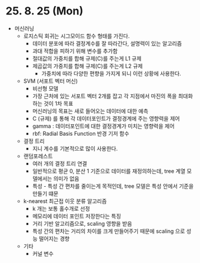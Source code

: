 # 25. 8. 25 (Mon)


* 머신러닝
  * 로지스틱 회귀는 시그모이드 함수 형태를 가진다.
    * 데이터 분포에 따라 결정계수를 잘 따라간다, 설명력이 있는 알고리즘
    * 과대 적합을 피하기 위해 변수를 추가함
    * 절대값의 가중치를 합해 규제(C)를 주는게 L1 규제
    * 제곱값의 가중치를 합해 규제(C)를 주는게 L2 규제
      * 가중치에 따라 다양한 편향을 가지게 되니 이런 상황에 사용한다.
  * SVM (서포트 벡터 머신)
    * 비선형 모델
    * 가장 근처에 있는 서포트 벡터 2개를 잡고 각 지점에서 마진의 폭을 최대화하는 것이 1차 목표
    * 머신러닝의 목표는 새로 들어오는 데이터에 대한 예측
    * C (규제) 를 통해 각 데이터포인트가 결정경계에 주는 영향력을 제어
    * gamma : 데이터포인트에 대한 결정경계가 미치는 영향력을 제어
    * rbf: Radial Basis Function 반경 기저 함수
  * 결정 트리
    * 지니 계수를 기본적으로 많이 사용한다.
  * 랜덤포레스트
    * 여러 개의 결정 트리 연결
    * 일반적으로 평균 0, 분산 1 기준으로 데이터를 재정의하는데, tree 계열 모델에서는 의미가 없음
    * 특성 - 특성 간 편차를 줄이는게 목적인데, tree 모델은 특성 안에서 기준을 만들기 떄문
  * k-nearest 최근접 이웃 분류 알고리즘
    * k 개는 보통 홀수개로 선정
    * 메모리에 데이터 포인트 저장한다는 특징
    * 거리 기반 알고리즘으로, scaling 영향을 받음
    * 특성 간의 편차는 거리의 차이를 크게 만들어주기 때문에 scaling 으로 성능 떨어지는 경향
  * 기타
    * 커널 변수
